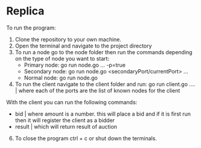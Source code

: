 # Replica

To run the program:
1. Clone the repository to your own machine.
2. Open the terminal and navigate to the project directory
3. To run a node go to the node folder then run the commands depending on the type of node you want to start:
   - Primary node: go run node.go <currentPort> <secondaryPort> <port1> ... <portN> -p=true
   - Secondary node: go run node.go <currentPort> <primaryPort> <secondaryPort/currentPort> <port1> ... <portN>
   - Normal node: go run node.go <currentPort> <primaryPort> <secondaryPort>
5. To run the client navigate to the client folder and run: go run client.go <port1> <port2> .... <portN> | where each of the ports are the list of known nodes for the client

With the client you can run the following commands:
- bid <amount> | where amount is a number. this will place a bid and if it is first run then it will register the client as a bidder
- result | which will return result of auction


6. To close the program ctrl + c or shut down the terminals.
